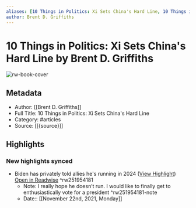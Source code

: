 ```yaml
---
aliases: [10 Things in Politics: Xi Sets China's Hard Line, 10 Things in Politics: Xi Sets China's Hard Line]
author: Brent D. Griffiths
---
```

# 10 Things in Politics: Xi Sets China's Hard Line by Brent D. Griffiths

![rw-book-cover](https://readwise-assets.s3.amazonaws.com/static/images/article2.74d541386bbf.png)

## Metadata
- Author: [[Brent D. Griffiths]]
- Full Title: 10 Things in Politics: Xi Sets China's Hard Line
- Category: #articles
- Source: [[{source}]]

## Highlights
### New highlights synced
- Biden has privately told allies he's running in 2024 ([View Highlight](https://read.readwise.io/read/01fn4b7p50hcv4eqw9nj7pk8fh)) [Open in Readwise](https://readwise.io/open/251954181) ^rw251954181
    - Note: I really hope he doesn’t run. I would like to finally get to enthusiastically vote for a president ^rw251954181-note
    - Date:: [[November 22nd, 2021, Monday]]
